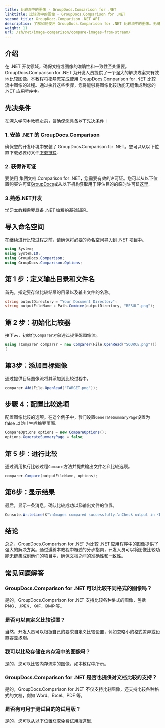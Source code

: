 ```yaml
---
title: 比较流中的图像 - GroupDocs.Comparison for .NET
linktitle: 比较流中的图像 - GroupDocs.Comparison for .NET
second_title: GroupDocs.Comparison .NET API
description: 了解如何使用 GroupDocs.Comparison for .NET 比较流中的图像。无缝集成到 .NET 应用程序的分步指南。
weight: 11
url: /zh/net/image-comparison/compare-images-from-stream/
---
```

## 介绍
在 .NET 开发领域，确保文档或图像的准确性和一致性至关重要。 GroupDocs.Comparison for .NET 为开发人员提供了一个强大的解决方案来有效地比较图像。本教程将指导您完成使用 GroupDocs.Comparison for .NET 比较流中图像的过程。通过执行这些步骤，您将能够将图像比较功能无缝集成到您的 .NET 应用程序中。
## 先决条件
在深入学习本教程之前，请确保您具备以下先决条件：
### 1. 安装 .NET 的 GroupDocs.Comparison
确保您的开发环境中安装了 GroupDocs.Comparison for .NET。您可以从以下位置下载必要的文件[下载链接](https://releases.groupdocs.com/comparison/net/).
### 2. 获得许可证
要使用 集团文档.Comparison for .NET，您需要有效的许可证。您可以从以下位置购买许可证[GroupDocs](https://purchase.groupdocs.com/buy)或从以下机构获取用于评估目的的临时许可证[这里](https://purchase.groupdocs.com/temporary-license/).
### 3.熟悉.NET开发
学习本教程需要具备 .NET 编程的基础知识。

## 导入命名空间
在继续进行比较过程之前，请确保将必要的命名空间导入到 .NET 项目中。 
```csharp
using System;
using System.IO;
using GroupDocs.Comparison;
using GroupDocs.Comparison.Options;
```
## 第 1 步：定义输出目录和文件名
首先，指定要存储比较结果的目录以及输出文件的名称。
```csharp
string outputDirectory = "Your Document Directory";
string outputFileName = Path.Combine(outputDirectory, "RESULT.png");
```
## 第 2 步：初始化比较器
接下来，初始化`Comparer`对象通过提供源图像流。
```csharp
using (Comparer comparer = new Comparer(File.OpenRead("SOURCE.png")))
{
```
## 第3步：添加目标图像
通过提供目标图像流将其添加到比较过程中。
```csharp
comparer.Add(File.OpenRead("TARGET.png"));
```
## 步骤 4：配置比较选项
配置图像比较的选项。在这个例子中，我们设置`GenerateSummaryPage`设置为 false 以防止生成摘要页面。
```csharp
CompareOptions options = new CompareOptions();
options.GenerateSummaryPage = false;
```
## 第 5 步：进行比较
通过调用执行比较过程`Compare`方法并提供输出文件名和比较选项。
```csharp
comparer.Compare(outputFileName, options);
```
## 第6步：显示结果
最后，显示一条消息，确认比较成功以及输出文件的位置。
```csharp
Console.WriteLine($"\nImages compared successfully.\nCheck output in {Directory.GetCurrentDirectory()}.");
```

## 结论
总之，GroupDocs.Comparison for .NET 为比较 .NET 应用程序中的图像提供了强大的解决方案。通过遵循本教程中概述的分步指南，开发人员可以将图像比较功能无缝集成到他们的项目中，确保文档之间的准确性和一致性。
## 常见问题解答
### GroupDocs.Comparison for .NET 可以比较不同格式的图像吗？
是的，GroupDocs.Comparison for .NET 支持比较各种格式的图像，包括 PNG、JPEG、GIF、BMP 等。
### 是否可以自定义比较设置？
当然，开发人员可以根据自己的要求自定义比较设置，例如忽略小的格式差异或设置容差级别。
### 我可以比较存储在内存流中的图像吗？
是的，您可以比较内存流中的图像，如本教程中所示。
### GroupDocs.Comparison for .NET 是否也提供对文档比较的支持？
是的，GroupDocs.Comparison for .NET 不仅支持比较图像，还支持比较各种格式的文档，例如 Word、Excel、PDF 等。
### 是否有可用于测试目的的试用版？
是的，您可以从以下位置获取免费试用版[这里](https://releases.groupdocs.com/).